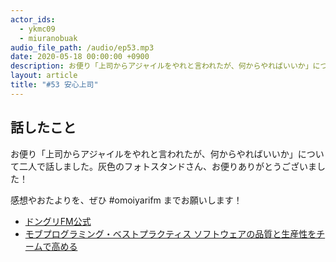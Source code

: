 ```yaml
---
actor_ids:
  - ykmc09
  - miuranobuak
audio_file_path: /audio/ep53.mp3
date: 2020-05-18 00:00:00 +0900
description: お便り「上司からアジャイルをやれと言われたが、何からやればいいか」について二人で話しました
layout: article
title: "#53 安心上司"
---
```


## 話したこと
お便り「上司からアジャイルをやれと言われたが、何からやればいいか」について二人で話しました。灰色のフォトスタンドさん、お便りありがとうございました！

感想やおたよりを、ぜひ #omoiyarifm までお願いします！

- [ドングリFM公式](https://donguri.fm/)
- [モブプログラミング・ベストプラクティス ソフトウェアの品質と生産性をチームで高める](https://amzn.to/368FzIJ)

